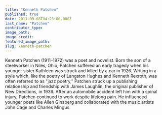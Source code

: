```yaml
---
title: "Kenneth Patchen"
published: true
date: 2011-09-08T04:23:00.000Z
last_name: "Patchen"
contributor_type:
image_path:
image_credit:
featured_image_path:
slug: kenneth-patchen
---
```


Kenneth Patchen (1911–1972) was a poet and novelist. Born the son of a steelworker in Niles, Ohio, Patchen suffered an early tragedy when his younger sister Kathleen was struck and killed by a car in 1926. Writing in a style which, like the poetry of Langston Hughes and Kenneth Rexroth, was often referred to as "jazz poetry," Patchen struck up a publishing relationship and friendship with James Laughlin, the original publisher of New Directions, in 1936. After an automobile accident left him with a spinal injury, Patchen continued to work despite lifelong pain. He influenced younger poets like Allen Ginsberg and collaborated with the music artists John Cage and Charles Mingus.

